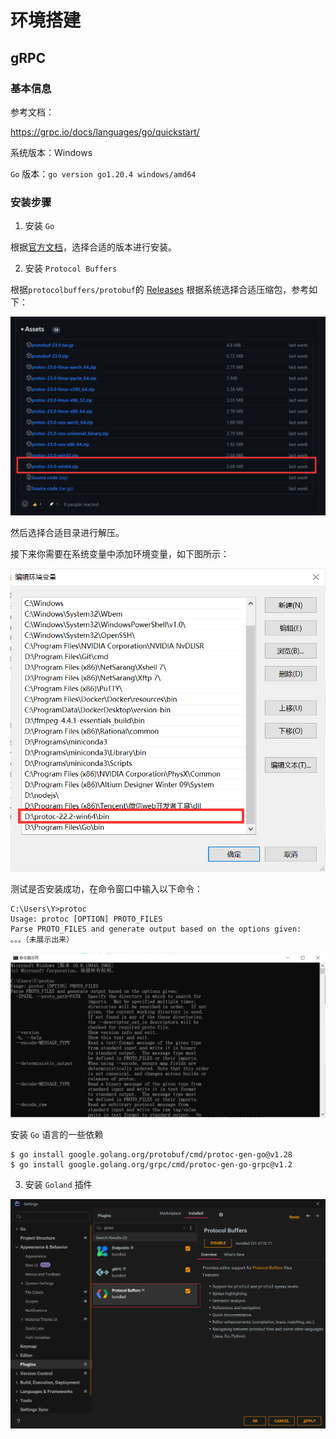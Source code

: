 # 环境搭建

## gRPC

### 基本信息

参考文档：

https://grpc.io/docs/languages/go/quickstart/

系统版本：Windows

`Go` 版本：`go version go1.20.4 windows/amd64`

### 安装步骤

1. 安装 `Go` 

根据[官方文档](https://go.dev/doc/install)，选择合适的版本进行安装。

2. 安装 `Protocol Buffers`

根据`protocolbuffers/protobuf`的 [Releases](https://github.com/protocolbuffers/protobuf/releases/) 根据系统选择合适压缩包，参考如下：

![image.png](.vuepress/public/%E7%8E%AF%E5%A2%83%E6%90%AD%E5%BB%BA/1.png)

然后选择合适目录进行解压。

接下来你需要在系统变量中添加环境变量，如下图所示：

<img src=".vuepress/public/%E7%8E%AF%E5%A2%83%E6%90%AD%E5%BB%BA/2.png" alt="image.png" style="zoom: 67%;" />

测试是否安装成功，在命令窗口中输入以下命令：

```shell
C:\Users\Y>protoc
Usage: protoc [OPTION] PROTO_FILES
Parse PROTO_FILES and generate output based on the options given:
。。。（未展示出来）

```

![image.png](.vuepress/public/%E7%8E%AF%E5%A2%83%E6%90%AD%E5%BB%BA/3.png)

安装 `Go` 语言的一些依赖

```shell
$ go install google.golang.org/protobuf/cmd/protoc-gen-go@v1.28
$ go install google.golang.org/grpc/cmd/protoc-gen-go-grpc@v1.2
```

3. 安装 `Goland` 插件

![image-20230603152851954](.vuepress/public/%E7%8E%AF%E5%A2%83%E6%90%AD%E5%BB%BA/image-20230603152851954.png)
